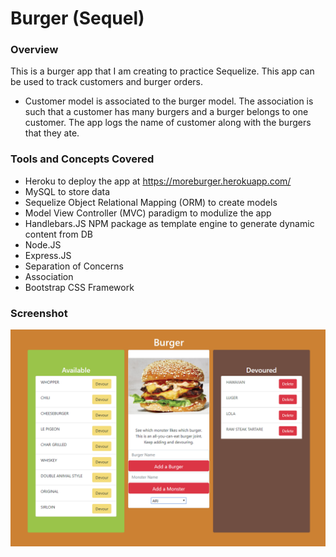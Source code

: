 # Burger (Sequel)

### Overview

This is a burger app that I am creating to practice Sequelize. This app can be used to track customers and burger orders.

* Customer model is associated to the burger model. The association is such that a customer has many burgers and a burger belongs to one customer. The app logs the name of customer along with the burgers that they ate.

### Tools and Concepts Covered
* Heroku to deploy the app at https://moreburger.herokuapp.com/
* MySQL to store data
* Sequelize Object Relational Mapping (ORM) to create models
* Model View Controller (MVC) paradigm to modulize the app
* Handlebars.JS NPM package as template engine to generate dynamic content from DB
* Node.JS
* Express.JS
* Separation of Concerns
* Association
* Bootstrap CSS Framework

### Screenshot

![Burger Screenshot](screenshot.PNG)

